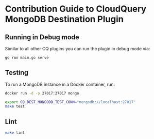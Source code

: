 # Contribution Guide to CloudQuery MongoDB Destination Plugin

## Running in Debug mode

Similar to all other CQ plugins you can run the plugin in debug mode via:

```bash
go run main.go serve
```

## Testing

To run a MongoDB instance in a Docker container, run:

```bash
docker run -d -p 27017:27017 mongo
```

```bash
export CQ_DEST_MONGODB_TEST_CONN="mongodb://localhost:27017"
make test
```

## Lint

```bash
make lint
```